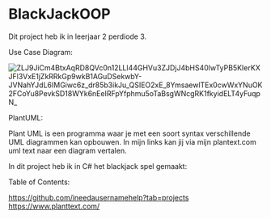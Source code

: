 # BlackJackOOP


Dit project heb ik in leerjaar 2 perdiode 3.

Use Case Diagram:

![ZLJ9JiCm4BtxAqRD8QVc0n12LLl44GHVu3ZJDjJ4bHS40lwTyPB5KIerKXJFl3VxE1jZkRRkGp9wkB1AGuDSekwbY-JVNahYJdL6IMGiwc6z_dr85b3ikJu_QSIEO2xE_8YmsaewlTEx0cwWxYNuOK2FCoYu8PevkSD18WYk6nEeIRFpYfphmu5oTaBsgWNcgRK1fkyidELT4yFuqpN_](https://github.com/ineedausernamehelp/BlackJackOOP/assets/54716860/85e0d430-f04f-408a-80ff-fde1bbd5c5ab)


PlantUML:

Plant UML is een programma waar je met een soort syntax verschillende UML diagrammen kan opbouwen. In mijn links kan jij via mijn plantext.com uml text naar een diagram vertalen.


In dit project heb ik in C# het blackjack spel gemaakt:

Table of Contents:

https://github.com/ineedausernamehelp?tab=projects
https://www.planttext.com/

